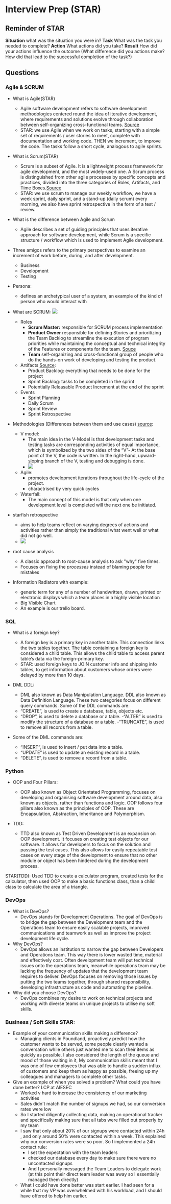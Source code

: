 # Interview Prep (STAR)
## Reminder of STAR
__Situation__ what was the situation you were in?
__Task__ What was the task you needed to complete?
__Action__ What actions did you take? 
__Result__ How did your actions influence the outcome (What difference did you actions make? How did that lead to the successful completion of the task?)

## Questions

### Agile & SCRUM 

- What is Agile(STAR)
    - Agile software development refers to  software development methodologies centered round the idea of iterative development, where requirements and solutions evolve through collaboration between self-organizing cross-functional teams. [Source](https://www.cprime.com/resources/what-is-agile-what-is-scrum/)
    - STAR: we use Agile when we work on tasks, starting with a simple set of requirements / user stories to meet, complete with documentation and working code. THEN we increment, to improve the code. The tasks follow a short cycle, analogous to agile sprints. 
- What is Scrum(STAR)
    - Scrum is a subset of Agile. It is a lightweight process framework for agile development, and the most widely-used one. A Scrum process is distinguished from other agile processes by specific concepts and practices, divided into the three categories of Roles, Artifacts, and Time Boxes.[Source](https://www.cprime.com/resources/what-is-agile-what-is-scrum/)
    - STAR: we use scrum to manage our weekly workflow, we have a week sprint, daily sprint, and a stand-up (daily scrum) every morning, we also have sprint retrospective in the form of a test / review. 
- What is the difference between Agile and Scrum
    - Agile describes a set of guiding principles that uses iterative approach for software development, while Scrum is a specific structure / workflow which is used to implement Agile development.
- Three amigos refers to the primary perspectives to examine an increment of work before, during, and after development.
    - Business 
    - Development
    - Testing
- Persona:
    - defines an archetypical user of a system, an example of the kind of person who would interact with 
- What are SCRUM:
![](scrum.png) 
    -  Roles
        - **Scrum Master:** responsible for SCRUM process implementation
        - **Product Owner** responsible for defining Stories and prioritizing the Team Backlog to streamline the execution of program priorities while maintaining the conceptual and technical integrity of the Features or components for the team. [Souce](https://www.scaledagileframework.com/product-owner/)
        - **Team** self-organizing and cross-functional group of people who do the hands-on work of developing and testing the product.
    - Artifacts [Source](https://www.scrumalliance.org/about-scrum/artifacts#:~:text=Scrum%20defines%20three%20artifacts%3A%20Product,a%20potentially%20releasable%20product%20increment.):
        - Product Backlog: everything that needs to be done for the project
        - Sprint Backlog: tasks to be completed in the sprint
        - Potentially Releasable Product Increment at the end of the sprint
    - Events 
        - Sprint Planning
        - Daily Scrum
        - Sprint Review
        - Sprint Retrospective 


- Methodologies (Differences between them and use cases) [source](https://productivehut.com/v-model-agile-waterfall-spiral/):
    - V model:
        - The main idea in the V-Model is that development tasks and testing tasks are corresponding activities of equal importance, which is symbolized by the two sides of the “V”- At the base point of the V, the code is written. In the right-hand, upward-sloping branch of the V, testing and debugging is done.
        - ![](https://productivehut.com/wp-content/uploads/2018/06/11_4_validation_computer_systems.jpg)
    - Agile:
        - promotes development iterations throughout the life-cycle of the project.
        - charactrised by very quick cycles
    - Waterfall:
        - The main concept of this model is that only when one development level is completed will the next one be initiated.

- starfish retrospective 
    - aims to help teams reflect on varying degrees of actions and activities  rather than simply the traditional what went well or what did not go well.
    - ![](https://mk0teamretrojjm4go5x.kinstacdn.com/wp-content/uploads/2018/09/starfish-example.jpg)
- root cause analysis
    - A classic approach to root-cause analysis to ask "why" five times.
    - Focuses on fixing the *processes* instead of blaming people for mistakes 
- Information Radiators with example:
    - generic term for any of a number of handwritten, drawn, printed or electronic displays which a team places in a highly visible location
    - Big Visible Chart
    - An example is our trello board. 
### SQL
- What is a foreign key?
    - A foreign key is a primary key in another table. This connection links the two tables together. The table containing a foreign key is considered a child table. This allows the child table to access parent table’s data via the foreign-primary key.
    - STAR: used foreign keys to JOIN customer info and shipping info tables, to get information about customers whose orders were delayed by more than 10 days. 

- DML DDL:
    - DML also known as Data Manipulation Language. DDL also known as Data Definition Language. These two categories focus on different query commands. Some of the DDL commands are:
    - “CREATE”, is used to create a database, table, objects etc.
    - “DROP”, is used to delete a database or a table.
    -“ALTER” is used to modify the structure of a database or a table.
    -“TRUNCATE”, is used to remove all records from a table.

- Some of the DML commands are:
    - “INSERT”, is used to insert / put data into a table.
    - “UPDATE” is used to update an existing record in a table.
    - “DELETE”, is used to remove a record from a table.

### Python
- OOP and Four Pillars:
    - OOP also known as Object Orientated Programming, focuses on developing and organising software development around data, also known as objects, rather than functions and logic. OOP follows four pillars also known as the principles of OOP. These are Encapsulation, Abstraction, Inheritance and Polymorphism.

- TDD:
    - TTD also known as Test Driven Development is an expansion on OOP development. It focuses on creating test objects for our software. It allows for developers to focus on the solution and passing the test cases. This also allows for easily repeatable test cases on every stage of the development to ensure that no other module or object has been hindered during the development process.

STAR(TDD): Used TDD to create a calculator program, created tests for the calculator, then used OOP to make a basic functions class, than a child class to calculate the area of a triangle. 

### DevOps
- What is DevOps?
    - DevOps stands for Development Operations. The goal of DevOps is to bridge the gap between the Development team and the Operations team to ensure easily scalable projects, improved communications and teamwork as well as improve the project development life cycle.
- Why DevOps?
    - DevOps allows an institution to narrow the gap between Developers and Operations team. This way there is lower wasted time, material and effectively cost. Often development team will put technical issues onto the operations team, meanwhile operations team may be lacking the frequency of updates that the development team requires to deliver. DevOps focuses on removing those issues by putting the two teams together, through shared responsibility, developing infrastructure as code and automating the pipeline.
- Why did you choose DevOps?
    - DevOps combines my desire to work on technical projects and working with diverse teams on unique projects to utilise my soft skills. 
    
### Business / Soft Skills STAR:
- Example of your communication skills making a difference?
    - Managing clients in Poundland, proactively predict how the customer wants to be served, some people clearly wanted a conversation while others just wanted me to scan their items as quickly as possible. I also considered the length of the queue and mood of those waiting in it, My communication skills meant that I was one of few employees that was able to handle a sudden influx of customers and keep them as happy as possible, freeing up my colleagues and managers to complete other tasks. 
- Give an example of when you solved a problem? What could you have done better? LCP at AIESEC
    - Worked v hard to increase the consistency of our marketing activities 
    - Sales didn't match the number of signups we had, so our conversion rates were low 
	- So I started diligently collecting data, making an operational tracker and specifically making sure that all tabs were filled out properly by my team
	- I saw that only about 20% of our signups were contacted within 24h , and only around 50% were contacted within a week. This explained why our conversion rates were so poor. So I implemented a 24h contact rule: 
		- I set the expectation with the team leaders
		-  checked our database every day to make sure there were no uncontacted signups 
		- And I personally messaged the Team Leaders to delegate work (at this point their direct team leader was away so I essentially managed them directly) 
	- What I could have done better was start earlier. I had seen for a while that my VP was overwhelmed with his workload, and I should have offered to help him earlier. 

